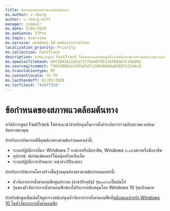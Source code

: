 ```yaml
---
title: ข้อกำหนดของสภาพแวดล้อมต้นทาง
ms.author: v-rberg
author: v-rberg-msft
manager: jimmuir
ms.date: 2/04/2020
ms.audience: ITPro
ms.topic: overview
ms.service: windows-10-administration
localization_priority: Priority
ms.collection: FastTrack
description: สวัสดิการศูนย์ FastTrack ให้คำแนะนำสำหรับคุณในการตั้งค่าระดับการรวมกับสภาพแวดล้อมของแหล่งที่มาของคุณสำหรับการปรับใช้ Windows 10
ms.openlocfilehash: 69f384261192a72775e4975b126f68ab7c19a942
ms.sourcegitcommit: 7365d80b2e4291e547c2d84b94da02697221abc9
ms.translationtype: MT
ms.contentlocale: th-TH
ms.lasthandoff: 02/03/2020
ms.locfileid: "41677319"
---
```

# <a name="source-environment-expectations"></a>ข้อกำหนดของสภาพแวดล้อมต้นทาง

สวัสดิการศูนย์ FastTrack ให้คำแนะนำสำหรับคุณในการตั้งค่าระดับการรวมกับสภาพแวดล้อมต้นทางของคุณ
  
สำหรับการอัพเกรดพีซีคุณต้องตรงตามข้อกำหนดเหล่านี้:

- ระบบปฏิบัติการที่มา: Windows 7 องค์กรหรือมืออาชีพ, Windows ๘.๑องค์กรหรือมืออาชีพ
- อุปกรณ์: ฟอร์มแฟคเตอร์โน๊ตบุ๊คหรือแท็บเล็ต
- ระบบปฏิบัติการเป้าหมาย: หน้าต่าง10องค์กร

สำหรับการอัพเกรดโครงสร้างพื้นฐานคุณต้องตรงตามข้อกำหนดเหล่านี้:   

- ตัวจัดการการตั้งค่าคอนฟิกศูนย์ระบบ (สาขาปัจจุบัน) รุ่น๑๙๐๒เป็นต้นไป 
- รุ่นของตัวจัดการการตั้งค่าคอนฟิกต้องได้รับการสนับสนุนโดย Windows 10 รุ่นเป้าหมาย

สำหรับข้อมูลเพิ่มเติมให้ดูตารางสนับสนุนตัวจัดการการตั้งค่าคอนฟิกที่[สนับสนุนสำหรับ Windows 10 ในตัวจัดการการตั้งค่าคอนฟิก](https://docs.microsoft.com/sccm/core/plan-design/configs/support-for-windows-10)
  

 